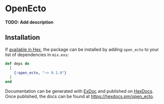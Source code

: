 # OpenEcto

**TODO: Add description**

## Installation

If [available in Hex](https://hex.pm/docs/publish), the package can be installed
by adding `open_ecto` to your list of dependencies in `mix.exs`:

```elixir
def deps do
  [
    {:open_ecto, "~> 0.1.0"}
  ]
end
```

Documentation can be generated with [ExDoc](https://github.com/elixir-lang/ex_doc)
and published on [HexDocs](https://hexdocs.pm). Once published, the docs can
be found at <https://hexdocs.pm/open_ecto>.

